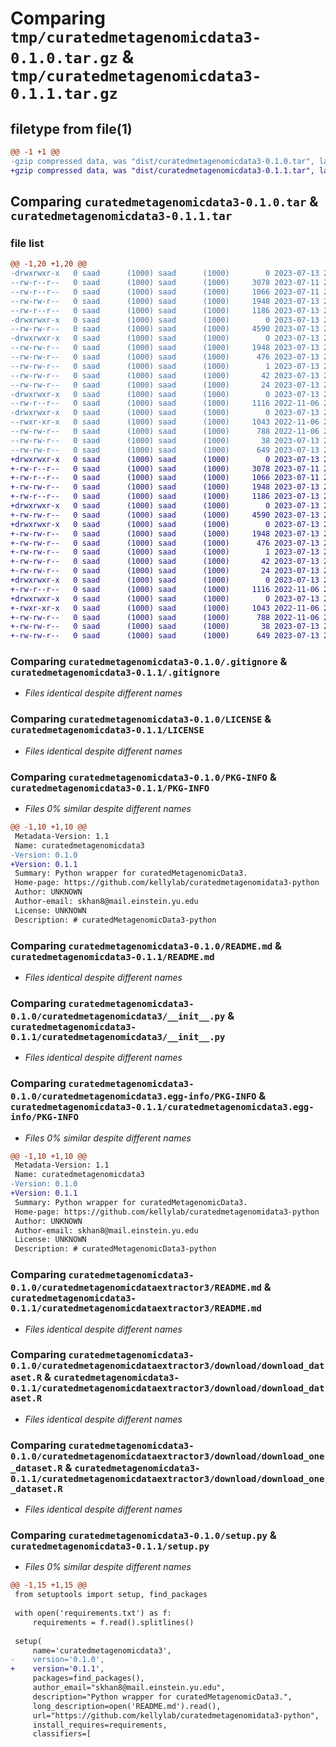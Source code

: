 # Comparing `tmp/curatedmetagenomicdata3-0.1.0.tar.gz` & `tmp/curatedmetagenomicdata3-0.1.1.tar.gz`

## filetype from file(1)

```diff
@@ -1 +1 @@
-gzip compressed data, was "dist/curatedmetagenomicdata3-0.1.0.tar", last modified: Thu Jul 13 21:53:00 2023, max compression
+gzip compressed data, was "dist/curatedmetagenomicdata3-0.1.1.tar", last modified: Thu Jul 13 21:59:17 2023, max compression
```

## Comparing `curatedmetagenomicdata3-0.1.0.tar` & `curatedmetagenomicdata3-0.1.1.tar`

### file list

```diff
@@ -1,20 +1,20 @@
-drwxrwxr-x   0 saad      (1000) saad      (1000)        0 2023-07-13 21:53:00.000000 curatedmetagenomicdata3-0.1.0/
--rw-r--r--   0 saad      (1000) saad      (1000)     3078 2023-07-11 20:09:26.000000 curatedmetagenomicdata3-0.1.0/.gitignore
--rw-r--r--   0 saad      (1000) saad      (1000)     1066 2023-07-11 20:09:26.000000 curatedmetagenomicdata3-0.1.0/LICENSE
--rw-rw-r--   0 saad      (1000) saad      (1000)     1948 2023-07-13 21:53:00.000000 curatedmetagenomicdata3-0.1.0/PKG-INFO
--rw-r--r--   0 saad      (1000) saad      (1000)     1186 2023-07-13 21:49:28.000000 curatedmetagenomicdata3-0.1.0/README.md
-drwxrwxr-x   0 saad      (1000) saad      (1000)        0 2023-07-13 21:53:00.000000 curatedmetagenomicdata3-0.1.0/curatedmetagenomicdata3/
--rw-rw-r--   0 saad      (1000) saad      (1000)     4590 2023-07-13 20:15:10.000000 curatedmetagenomicdata3-0.1.0/curatedmetagenomicdata3/__init__.py
-drwxrwxr-x   0 saad      (1000) saad      (1000)        0 2023-07-13 21:53:00.000000 curatedmetagenomicdata3-0.1.0/curatedmetagenomicdata3.egg-info/
--rw-rw-r--   0 saad      (1000) saad      (1000)     1948 2023-07-13 21:53:00.000000 curatedmetagenomicdata3-0.1.0/curatedmetagenomicdata3.egg-info/PKG-INFO
--rw-rw-r--   0 saad      (1000) saad      (1000)      476 2023-07-13 21:53:00.000000 curatedmetagenomicdata3-0.1.0/curatedmetagenomicdata3.egg-info/SOURCES.txt
--rw-rw-r--   0 saad      (1000) saad      (1000)        1 2023-07-13 21:53:00.000000 curatedmetagenomicdata3-0.1.0/curatedmetagenomicdata3.egg-info/dependency_links.txt
--rw-rw-r--   0 saad      (1000) saad      (1000)       42 2023-07-13 21:53:00.000000 curatedmetagenomicdata3-0.1.0/curatedmetagenomicdata3.egg-info/requires.txt
--rw-rw-r--   0 saad      (1000) saad      (1000)       24 2023-07-13 21:53:00.000000 curatedmetagenomicdata3-0.1.0/curatedmetagenomicdata3.egg-info/top_level.txt
-drwxrwxr-x   0 saad      (1000) saad      (1000)        0 2023-07-13 21:53:00.000000 curatedmetagenomicdata3-0.1.0/curatedmetagenomicdataextractor3/
--rw-r--r--   0 saad      (1000) saad      (1000)     1116 2022-11-06 20:47:24.000000 curatedmetagenomicdata3-0.1.0/curatedmetagenomicdataextractor3/README.md
-drwxrwxr-x   0 saad      (1000) saad      (1000)        0 2023-07-13 21:53:00.000000 curatedmetagenomicdata3-0.1.0/curatedmetagenomicdataextractor3/download/
--rwxr-xr-x   0 saad      (1000) saad      (1000)     1043 2022-11-06 20:45:18.000000 curatedmetagenomicdata3-0.1.0/curatedmetagenomicdataextractor3/download/download_dataset.R
--rw-rw-r--   0 saad      (1000) saad      (1000)      788 2022-11-06 20:45:18.000000 curatedmetagenomicdata3-0.1.0/curatedmetagenomicdataextractor3/download/download_one_dataset.R
--rw-rw-r--   0 saad      (1000) saad      (1000)       38 2023-07-13 21:53:00.000000 curatedmetagenomicdata3-0.1.0/setup.cfg
--rw-rw-r--   0 saad      (1000) saad      (1000)      649 2023-07-13 21:24:58.000000 curatedmetagenomicdata3-0.1.0/setup.py
+drwxrwxr-x   0 saad      (1000) saad      (1000)        0 2023-07-13 21:59:17.000000 curatedmetagenomicdata3-0.1.1/
+-rw-r--r--   0 saad      (1000) saad      (1000)     3078 2023-07-11 20:09:26.000000 curatedmetagenomicdata3-0.1.1/.gitignore
+-rw-r--r--   0 saad      (1000) saad      (1000)     1066 2023-07-11 20:09:26.000000 curatedmetagenomicdata3-0.1.1/LICENSE
+-rw-rw-r--   0 saad      (1000) saad      (1000)     1948 2023-07-13 21:59:17.000000 curatedmetagenomicdata3-0.1.1/PKG-INFO
+-rw-r--r--   0 saad      (1000) saad      (1000)     1186 2023-07-13 21:49:28.000000 curatedmetagenomicdata3-0.1.1/README.md
+drwxrwxr-x   0 saad      (1000) saad      (1000)        0 2023-07-13 21:59:17.000000 curatedmetagenomicdata3-0.1.1/curatedmetagenomicdata3/
+-rw-rw-r--   0 saad      (1000) saad      (1000)     4590 2023-07-13 20:15:10.000000 curatedmetagenomicdata3-0.1.1/curatedmetagenomicdata3/__init__.py
+drwxrwxr-x   0 saad      (1000) saad      (1000)        0 2023-07-13 21:59:17.000000 curatedmetagenomicdata3-0.1.1/curatedmetagenomicdata3.egg-info/
+-rw-rw-r--   0 saad      (1000) saad      (1000)     1948 2023-07-13 21:59:16.000000 curatedmetagenomicdata3-0.1.1/curatedmetagenomicdata3.egg-info/PKG-INFO
+-rw-rw-r--   0 saad      (1000) saad      (1000)      476 2023-07-13 21:59:17.000000 curatedmetagenomicdata3-0.1.1/curatedmetagenomicdata3.egg-info/SOURCES.txt
+-rw-rw-r--   0 saad      (1000) saad      (1000)        1 2023-07-13 21:59:16.000000 curatedmetagenomicdata3-0.1.1/curatedmetagenomicdata3.egg-info/dependency_links.txt
+-rw-rw-r--   0 saad      (1000) saad      (1000)       42 2023-07-13 21:59:16.000000 curatedmetagenomicdata3-0.1.1/curatedmetagenomicdata3.egg-info/requires.txt
+-rw-rw-r--   0 saad      (1000) saad      (1000)       24 2023-07-13 21:59:16.000000 curatedmetagenomicdata3-0.1.1/curatedmetagenomicdata3.egg-info/top_level.txt
+drwxrwxr-x   0 saad      (1000) saad      (1000)        0 2023-07-13 21:59:17.000000 curatedmetagenomicdata3-0.1.1/curatedmetagenomicdataextractor3/
+-rw-r--r--   0 saad      (1000) saad      (1000)     1116 2022-11-06 20:47:24.000000 curatedmetagenomicdata3-0.1.1/curatedmetagenomicdataextractor3/README.md
+drwxrwxr-x   0 saad      (1000) saad      (1000)        0 2023-07-13 21:59:17.000000 curatedmetagenomicdata3-0.1.1/curatedmetagenomicdataextractor3/download/
+-rwxr-xr-x   0 saad      (1000) saad      (1000)     1043 2022-11-06 20:45:18.000000 curatedmetagenomicdata3-0.1.1/curatedmetagenomicdataextractor3/download/download_dataset.R
+-rw-rw-r--   0 saad      (1000) saad      (1000)      788 2022-11-06 20:45:18.000000 curatedmetagenomicdata3-0.1.1/curatedmetagenomicdataextractor3/download/download_one_dataset.R
+-rw-rw-r--   0 saad      (1000) saad      (1000)       38 2023-07-13 21:59:17.000000 curatedmetagenomicdata3-0.1.1/setup.cfg
+-rw-rw-r--   0 saad      (1000) saad      (1000)      649 2023-07-13 21:59:10.000000 curatedmetagenomicdata3-0.1.1/setup.py
```

### Comparing `curatedmetagenomicdata3-0.1.0/.gitignore` & `curatedmetagenomicdata3-0.1.1/.gitignore`

 * *Files identical despite different names*

### Comparing `curatedmetagenomicdata3-0.1.0/LICENSE` & `curatedmetagenomicdata3-0.1.1/LICENSE`

 * *Files identical despite different names*

### Comparing `curatedmetagenomicdata3-0.1.0/PKG-INFO` & `curatedmetagenomicdata3-0.1.1/PKG-INFO`

 * *Files 0% similar despite different names*

```diff
@@ -1,10 +1,10 @@
 Metadata-Version: 1.1
 Name: curatedmetagenomicdata3
-Version: 0.1.0
+Version: 0.1.1
 Summary: Python wrapper for curatedMetagenomicData3.
 Home-page: https://github.com/kellylab/curatedmetagenomidata3-python
 Author: UNKNOWN
 Author-email: skhan8@mail.einstein.yu.edu
 License: UNKNOWN
 Description: # curatedMetagenomicData3-python
```

### Comparing `curatedmetagenomicdata3-0.1.0/README.md` & `curatedmetagenomicdata3-0.1.1/README.md`

 * *Files identical despite different names*

### Comparing `curatedmetagenomicdata3-0.1.0/curatedmetagenomicdata3/__init__.py` & `curatedmetagenomicdata3-0.1.1/curatedmetagenomicdata3/__init__.py`

 * *Files identical despite different names*

### Comparing `curatedmetagenomicdata3-0.1.0/curatedmetagenomicdata3.egg-info/PKG-INFO` & `curatedmetagenomicdata3-0.1.1/curatedmetagenomicdata3.egg-info/PKG-INFO`

 * *Files 0% similar despite different names*

```diff
@@ -1,10 +1,10 @@
 Metadata-Version: 1.1
 Name: curatedmetagenomicdata3
-Version: 0.1.0
+Version: 0.1.1
 Summary: Python wrapper for curatedMetagenomicData3.
 Home-page: https://github.com/kellylab/curatedmetagenomidata3-python
 Author: UNKNOWN
 Author-email: skhan8@mail.einstein.yu.edu
 License: UNKNOWN
 Description: # curatedMetagenomicData3-python
```

### Comparing `curatedmetagenomicdata3-0.1.0/curatedmetagenomicdataextractor3/README.md` & `curatedmetagenomicdata3-0.1.1/curatedmetagenomicdataextractor3/README.md`

 * *Files identical despite different names*

### Comparing `curatedmetagenomicdata3-0.1.0/curatedmetagenomicdataextractor3/download/download_dataset.R` & `curatedmetagenomicdata3-0.1.1/curatedmetagenomicdataextractor3/download/download_dataset.R`

 * *Files identical despite different names*

### Comparing `curatedmetagenomicdata3-0.1.0/curatedmetagenomicdataextractor3/download/download_one_dataset.R` & `curatedmetagenomicdata3-0.1.1/curatedmetagenomicdataextractor3/download/download_one_dataset.R`

 * *Files identical despite different names*

### Comparing `curatedmetagenomicdata3-0.1.0/setup.py` & `curatedmetagenomicdata3-0.1.1/setup.py`

 * *Files 0% similar despite different names*

```diff
@@ -1,15 +1,15 @@
 from setuptools import setup, find_packages
 
 with open('requirements.txt') as f:
     requirements = f.read().splitlines()
 
 setup(
     name='curatedmetagenomicdata3',
-    version='0.1.0',
+    version='0.1.1',
     packages=find_packages(),
     author_email="skhan8@mail.einstein.yu.edu",
     description="Python wrapper for curatedMetagenomicData3.",
     long_description=open('README.md').read(),
     url="https://github.com/kellylab/curatedmetagenomidata3-python",
     install_requires=requirements,
     classifiers=[
```

